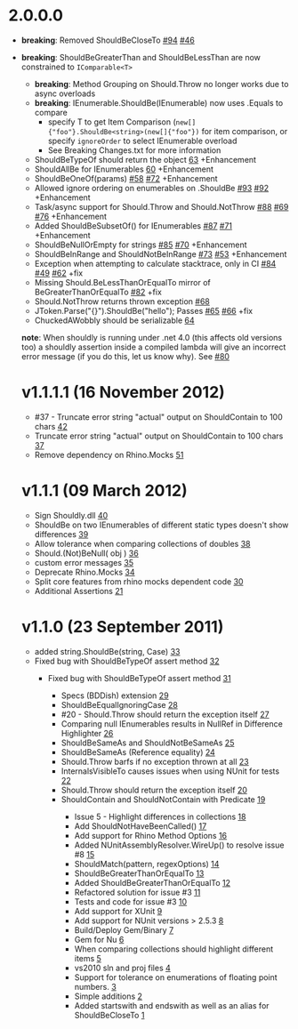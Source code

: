 # 2.0.0.0

 - **breaking**: Removed ShouldBeCloseTo [#94](https://github.com/shouldly/shouldly/pull/94) [#46](https://github.com/shouldly/shouldly/issues/46)
 - **breaking**: ShouldBeGreaterThan and ShouldBeLessThan are now constrained to `IComparable<T>`
    - **breaking**: Method Grouping on Should.Throw no longer works due to async overloads
    - **breaking**: IEnumerable.ShouldBe(IEnumerable) now uses .Equals to compare
       - specify T to get Item Comparison (`new[]{"foo"}.ShouldBe<string>(new[]{"foo"})` for item comparison, or specify `ignoreOrder` to select IEnumerable overload
       - See Breaking Changes.txt for more information
    - ShouldBeTypeOf should return the object [63](https://github.com/shouldly/shouldly/pull/63) +Enhancement
    - ShouldAllBe for IEnumerables [60](https://github.com/shouldly/shouldly/pull/60) +Enhancement
    - ShouldBeOneOf(params) [#58](https://github.com/shouldly/shouldly/issues/58) [#72](https://github.com/shouldly/shouldly/pull/72) +Enhancement
    - Allowed ignore ordering on enumerables on .ShouldBe [#93](https://github.com/shouldly/shouldly/pull/93) [#92](https://github.com/shouldly/shouldly/issues/92) +Enhancement
    - Task/async support for Should.Throw and Should.NotThrow [#88](https://github.com/shouldly/shouldly/pull/88) [#69](https://github.com/shouldly/shouldly/issues/69) [#76](https://github.com/shouldly/shouldly/pull/76) +Enhancement
    - Added ShouldBeSubsetOf() for IEnumerables [#87](https://github.com/shouldly/shouldly/pull/87) [#71](https://github.com/shouldly/shouldly/issues/71) +Enhancement
    - ShouldBeNullOrEmpty for strings [#85](https://github.com/shouldly/shouldly/pull/85) [#70](https://github.com/shouldly/shouldly/issues/70) +Enhancement
    - ShouldBeInRange and ShouldNotBeInRange [#73](https://github.com/shouldly/shouldly/pull/73) [#53](https://github.com/shouldly/shouldly/issues/53) +Enhancement
    - Exception when attempting to calculate stacktrace, only in CI [#84](https://github.com/shouldly/shouldly/pull/84) [#49](https://github.com/shouldly/shouldly/issues/49) [#62](https://github.com/shouldly/shouldly/issues/62) +fix
    - Missing Should.BeLessThanOrEqualTo mirror of BeGreaterThanOrEqualTo [#82](https://github.com/shouldly/shouldly/issues/82) +fix
    -  Should.NotThrow returns thrown exception [#68](https://github.com/shouldly/shouldly/pull/68)
    - JToken.Parse("{}").ShouldBe("hello"); Passes [#65](https://github.com/shouldly/shouldly/issues/65) [#66](https://github.com/shouldly/shouldly/pull/66) +fix
    - ChuckedAWobbly should be serializable [64](https://github.com/shouldly/shouldly/pull/64)

    **note**: When shouldly is running under .net 4.0 (this affects old versions too) a shouldly assertion inside a compiled lambda will give an incorrect error message (if you do this, let us know why). See [#80](https://github.com/shouldly/shouldly/issues/80)

    # v1.1.1.1 (16 November 2012)

    - #37 - Truncate error string "actual" output on ShouldContain to 100 chars [42](https://github.com/shouldly/shouldly/pull/42)
    - Truncate error string "actual" output on ShouldContain to 100 chars [37](https://github.com/shouldly/shouldly/issues/37)
    - Remove dependency on Rhino.Mocks [51](https://github.com/shouldly/shouldly/issues/51)

    # v1.1.1 (09 March 2012)

    - Sign Shouldly.dll [40](https://github.com/shouldly/shouldly/issues/40)
    - ShouldBe on two IEnumerables of different static types doesn't show differences [39](https://github.com/shouldly/shouldly/issues/39)
    - Allow tolerance when comparing collections of doubles [38](https://github.com/shouldly/shouldly/issues/38)
    - Should.(Not)BeNull( obj ) [36](https://github.com/shouldly/shouldly/issues/36)
    - custom error messages [35](https://github.com/shouldly/shouldly/issues/35)
    - Deprecate Rhino.Mocks [34](https://github.com/shouldly/shouldly/issues/34)
    - Split core features from rhino mocks dependent code [30](https://github.com/shouldly/shouldly/issues/30)
    - Additional Assertions [21](https://github.com/shouldly/shouldly/issues/21)


    # v1.1.0 (23 September 2011)

    - added string.ShouldBe(string, Case) [33](https://github.com/shouldly/shouldly/pull/33)
    - Fixed bug with ShouldBeTypeOf<t>
        assert method [32](https://github.com/shouldly/shouldly/pull/32)
        - Fixed bug with ShouldBeTypeOf<t>
            assert method [31](https://github.com/shouldly/shouldly/pull/31)
            - Specs (BDDish) extension [29](https://github.com/shouldly/shouldly/pull/29)
            - ShouldBeEqualIgnoringCase [28](https://github.com/shouldly/shouldly/pull/28)
            - #20 - Should.Throw should return the exception itself [27](https://github.com/shouldly/shouldly/pull/27)
            - Comparing null IEnumerables results in NullRef in Difference Highlighter [26](https://github.com/shouldly/shouldly/issues/26)
            - ShouldBeSameAs and ShouldNotBeSameAs [25](https://github.com/shouldly/shouldly/pull/25)
            - ShouldBeSameAs (Reference equality) [24](https://github.com/shouldly/shouldly/issues/24)
            - Should.Throw barfs if no exception thrown at all [23](https://github.com/shouldly/shouldly/issues/23)
            - InternalsVisibleTo causes issues when using NUnit for tests [22](https://github.com/shouldly/shouldly/issues/22)
            - Should.Throw should return the exception itself [20](https://github.com/shouldly/shouldly/issues/20)
            - ShouldContain and ShouldNotContain with Predicate<t>
                [19](https://github.com/shouldly/shouldly/issues/19)
                - Issue 5 - Highlight differences in collections [18](https://github.com/shouldly/shouldly/pull/18)
                - Add ShouldNotHaveBeenCalled() [17](https://github.com/shouldly/shouldly/issues/17)
                - Add support for Rhino Method Options [16](https://github.com/shouldly/shouldly/issues/16)
                - Added NUnitAssemblyResolver.WireUp() to resolve issue #8 [15](https://github.com/shouldly/shouldly/pull/15)
                - ShouldMatch(pattern, regexOptions) [14](https://github.com/shouldly/shouldly/issues/14)
                - ShouldBeGreaterThanOrEqualTo [13](https://github.com/shouldly/shouldly/pull/13)
                - Added ShouldBeGreaterThanOrEqualTo [12](https://github.com/shouldly/shouldly/pull/12)
                - Refactored solution for issue #3 [11](https://github.com/shouldly/shouldly/pull/11)
                - Tests and code for issue #3 [10](https://github.com/shouldly/shouldly/pull/10)
                - Add support for XUnit [9](https://github.com/shouldly/shouldly/issues/9)
                - Add support for NUnit versions > 2.5.3 [8](https://github.com/shouldly/shouldly/issues/8)
                - Build/Deploy Gem/Binary [7](https://github.com/shouldly/shouldly/pull/7)
                - Gem for Nu [6](https://github.com/shouldly/shouldly/issues/6)
                - When comparing collections should highlight different items [5](https://github.com/shouldly/shouldly/issues/5)
                - vs2010 sln and proj files [4](https://github.com/shouldly/shouldly/issues/4)
                - Support for tolerance on enumerations of floating point numbers. [3](https://github.com/shouldly/shouldly/issues/3)
                - Simple additions [2](https://github.com/shouldly/shouldly/pull/2)
                - Added startswith and endswith as well as an alias for ShouldBeCloseTo [1](https://github.com/shouldly/shouldly/pull/1)
